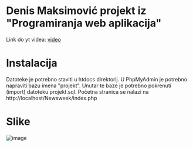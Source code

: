 # Denis Maksimović projekt iz "Programiranja web aplikacija"
Link do yt videa: [video](https://example.com)
# Instalacija
Datoteke je potrebno staviti u htdocs direktorij. U PhpMyAdmin je potrebno napraviti bazu imena "projekt".
Unutar te baze je potrebno pokrenuti (import) datoteku projekt.sql. 
Početna stranica se nalazi na http://localhost/Newsweek/index.php
# Slike
![image](https://github.com/d3enis/pwa-projekt/assets/79760898/8bf855ca-d379-4dc2-a1e4-f4bd34655801)
